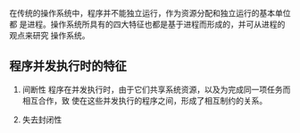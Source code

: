 在传统的操作系统中，程序并不能独立运行，作为资源分配和独立运行的基本单位都
是进程。操作系统所具有的四大特征也都是基于进程而形成的，并可从进程的观点来研究
操作系统。

## 程序并发执行时的特征

1. 间断性
程序在并发执行时，由于它们共享系统资源，以及为完成同一项任务而相互合作，致
使在这些并发执行的程序之间，形成了相互制约的关系。

2. 失去封闭性